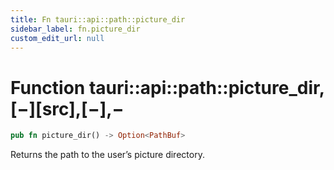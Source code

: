 ```yaml
---
title: Fn tauri::api::path::picture_dir
sidebar_label: fn.picture_dir
custom_edit_url: null
---
```


# Function tauri::api::path::picture_dir,\[−]\[src],\[−],−

```rs
pub fn picture_dir() -> Option<PathBuf>
```

Returns the path to the user’s picture directory.

